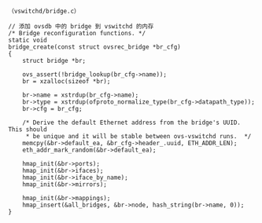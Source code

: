 
	（vswitchd/bridge.c）

	// 添加 ovsdb 中的 bridge 到 vswitchd 的内存
	/* Bridge reconfiguration functions. */
	static void
	bridge_create(const struct ovsrec_bridge *br_cfg)
	{
	    struct bridge *br;
	
	    ovs_assert(!bridge_lookup(br_cfg->name));
	    br = xzalloc(sizeof *br);
	
	    br->name = xstrdup(br_cfg->name);
	    br->type = xstrdup(ofproto_normalize_type(br_cfg->datapath_type));
	    br->cfg = br_cfg;
	
	    /* Derive the default Ethernet address from the bridge's UUID.  This should
	     * be unique and it will be stable between ovs-vswitchd runs.  */
	    memcpy(&br->default_ea, &br_cfg->header_.uuid, ETH_ADDR_LEN);
	    eth_addr_mark_random(&br->default_ea);
	
	    hmap_init(&br->ports);
	    hmap_init(&br->ifaces);
	    hmap_init(&br->iface_by_name);
	    hmap_init(&br->mirrors);
	
	    hmap_init(&br->mappings);
	    hmap_insert(&all_bridges, &br->node, hash_string(br->name, 0));
	}
